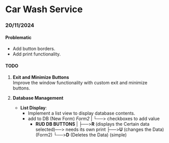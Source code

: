 # Car Wash Service



### 20/11/2024
#### **Problematic**
- Add button borders.
- Add print functionality.

#### **TODO**
1. **Exit and Minimize Buttons**  
   Improve the window functionality with custom exit and minimize buttons.
   
2. **Database Management**
   - **List Display**:
      - Implement a list view to display database contents.
  	  - add to DB (New Form) *Form2*
  					|
  					└──> checkboxes to add value
  		- **RUD DB BUTTONS**
  				|
  				├──>**R** (displays the Certain data selected)──> needs its own print
  				├──>**U** (changes the Data) (Form2)
  				└──>**D** (Deletes the Data)  (simple) 
		
